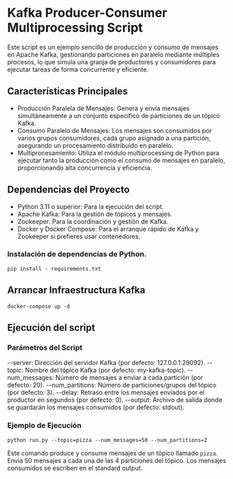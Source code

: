 # Kafka Producer-Consumer Multiprocessing Script

Este script es un ejemplo sencillo de producción y consumo de mensajes en Apache Kafka, gestionando particiones en
paralelo mediante múltiples procesos, lo que simula una granja de productores y consumidores para ejecutar tareas de
forma concurrente y eficiente.

## Características Principales

- Producción Paralela de Mensajes: Genera y envía mensajes simultáneamente a un conjunto específico de particiones de un
  tópico Kafka.
- Consumo Paralelo de Mensajes: Los mensajes son consumidos por varios grupos consumidores, cada grupo asignado a
  una partición, asegurando un procesamiento distribuido en paralelo.
- Multiprocesamiento: Utiliza el módulo multiprocessing de Python para ejecutar tanto la producción como el consumo de
  mensajes en paralelo, proporcionando alta concurrencia y eficiencia.

## Dependencias del Proyecto

- Python 3.11 o superior: Para la ejecución del script.
- Apache Kafka: Para la gestión de tópicos y mensajes.
- Zookeeper: Para la coordinación y gestión de Kafka.
- Docker y Docker Compose: Para el arranque rápido de Kafka y Zookeeper si prefieres usar contenedores.

### Instalación de dependencias de Python.

`pip install - requirements.txt`

## Arrancar Infraestructura Kafka

`docker-compose up -d`

## Ejecución del script

### Parámetros del Script

--server: Dirección del servidor Kafka (por defecto: 127.0.0.1:29092).
--topic: Nombre del tópico Kafka (por defecto: my-kafka-topic).
--num_messages: Número de mensajes a enviar a cada partición (por defecto: 20).
--num_partitions: Número de particiones/grupos del tópico (por defecto: 3).
--delay: Retraso entre los mensajes enviados por el productor en segundos (por defecto: 0).
--output: Archivo de salida donde se guardarán los mensajes consumidos (por defecto: stdout).

### Ejemplo de Ejecución

```python run.py --topic=pizza --num_messages=50 --num_partitions=2```

Este comando produce y consume mensajes de un tópico llamado `pizza`.
Envía 50 mensajes a cada una de las 4 particiones del tópico.
Los mensajes consumidos se escriben en el standard output.
